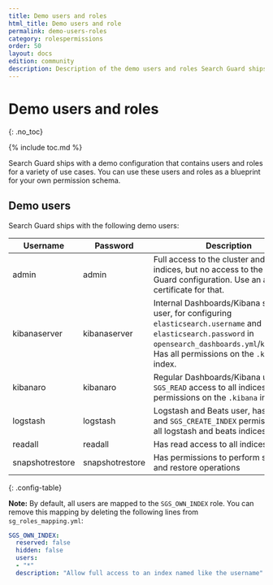 ```yaml
---
title: Demo users and roles
html_title: Demo users and role
permalink: demo-users-roles
category: rolespermissions
order: 50
layout: docs
edition: community
description: Description of the demo users and roles Search Guard ships with. Use them as blueprint for your own permission schema.
---
```

<!---
Copyright 2020 floragunn GmbH
-->
# Demo users and roles
{: .no_toc}

{% include toc.md %}

Search Guard ships with a demo configuration that contains users and roles for a variety of use cases. You can use these users and roles as a blueprint for your own permission schema.

## Demo users

Search Guard ships with the following demo users:

| Username | Password | Description |
|---|---|---|
| admin | admin | Full access to the cluster and all indices, but no access to the Search Guard configuration. Use an admin certificate for that. |
| kibanaserver | kibanaserver | Internal Dashboards/Kibana server user, for configuring `elasticsearch.username` and `elasticsearch.password` in `opensearch_dashboards.yml`/`kibana.yml`. Has all permissions on the `.kibana` index. |
| kibanaro | kibanaro | Regular Dashboards/Kibana user, has `SGS_READ` access to all indices and all permissions on the `.kibana` index. |
| logstash | logstash | Logstash and Beats user, has `SGS_CRUD` and `SGS_CREATE_INDEX` permissions on all logstash and beats indices |
| readall | readall | Has read access to all indices |
| snapshotrestore | snapshotrestore | Has permissions to perform snapshot and restore operations |
{: .config-table}

**Note:** By default, all users are mapped to the `SGS_OWN_INDEX` role. You can remove this mapping by deleting the following lines from `sg_roles_mapping.yml`:

```yaml
SGS_OWN_INDEX:
  reserved: false
  hidden: false
  users:
  - "*"
  description: "Allow full access to an index named like the username"
```

